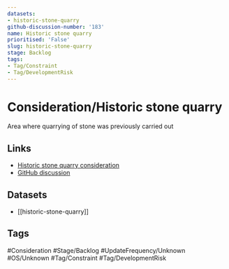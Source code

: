 ```yaml
---
datasets:
- historic-stone-quarry
github-discussion-number: '183'
name: Historic stone quarry
prioritised: 'False'
slug: historic-stone-quarry
stage: Backlog
tags:
- Tag/Constraint
- Tag/DevelopmentRisk
---
```


# Consideration/Historic stone quarry

Area where quarrying of stone was previously carried out

## Links

* [Historic stone quarry consideration](https://design.planning.data.gov.uk/planning-consideration/historic-stone-quarry)
* [GitHub discussion](https://github.com/digital-land/data-standards-backlog/discussions/183)

## Datasets

* [[historic-stone-quarry]]

## Tags

#Consideration #Stage/Backlog #UpdateFrequency/Unknown #OS/Unknown #Tag/Constraint #Tag/DevelopmentRisk